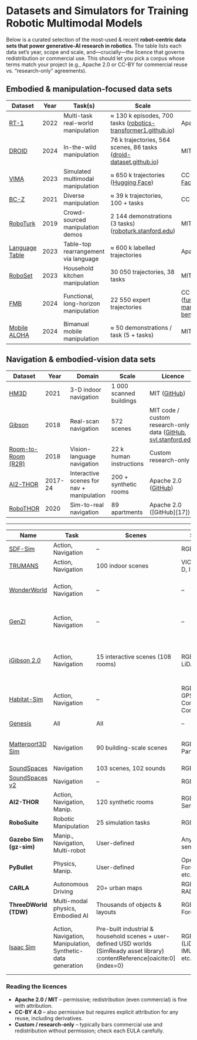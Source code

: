 # Datasets and Simulators for Training Robotic Multimodal Models


Below is a curated selection of the most-used & recent **robot-centric data sets that power generative-AI research in robotics**.  The table lists each data set’s year, scope and scale, and—crucially—the licence that governs redistribution or commercial use.  This should let you pick a corpus whose terms match your project (e.g., Apache 2.0 or CC-BY for commercial reuse vs. “research-only” agreements).

## Embodied & manipulation-focused data sets

| Dataset                                                             | Year | Task(s)                               | Scale                                                                  | Licence                                                       |
| ------------------------------------------------------------------- | ---- | ------------------------------------- | ---------------------------------------------------------------------- | ------------------------------------------------------------- |
| [RT-1](https://robotics-transformer1.github.io/)                    | 2022 | Multi-task real-world manipulation    | ≈ 130 k episodes, 700 tasks ([robotics-transformer1.github.io][1])     | Apache 2.0 ([GitHub][2])                                      |
| [DROID](https://droid-dataset.github.io/)                           | 2024 | In-the-wild manipulation              | 76 k trajectories, 564 scenes, 86 tasks ([droid-dataset.github.io][3]) | MIT ([GitHub][4])                                             |
| [VIMA](https://vimalabs.github.io/)                                 | 2023 | Simulated multimodal manipulation     | ≈ 650 k trajectories ([Hugging Face][5])                               | CC-BY 4.0 ([Hugging Face][5])                                 |
| [BC-Z](https://sites.google.com/view/bc-z/home)                     | 2021 | Diverse manipulation                  | ≈ 39 k trajectories, 100 + tasks                                       | CC-BY 4.0 ([Kaggle][6])                                       |
| [RoboTurk](https://roboturk.stanford.edu/)                          | 2019 | Crowd-sourced manipulation demos      | 2 144 demonstrations (3 tasks) ([roboturk.stanford.edu][7])            | MIT ([GitHub][8])                                             |
| [Language Table](https://github.com/google-research/language-table) | 2023 | Table-top rearrangement via language  | ≈ 600 k labelled trajectories                                          | Apache 2.0 ([GitHub][9])                                      |
| [RoboSet](https://robopen.github.io/roboset/)                       | 2023 | Household kitchen manipulation        | 30 050 trajectories, 38 tasks                                          | MIT ([GitHub][10])                                            |
| [FMB](https://functional-manipulation-benchmark.github.io/)         | 2024 | Functional, long-horizon manipulation | 22 550 expert trajectories                                             | CC-BY 4.0 ([functional-manipulation-benchmark.github.io][11]) |
| [Mobile ALOHA](https://mobile-aloha.github.io/)                     | 2024 | Bimanual mobile manipulation          | ≈ 50 demonstrations / task (5 + tasks)                                 | MIT ([GitHub][12])                                            |

## Navigation & embodied-vision data sets

| Dataset                                          | Year    | Domain                                    | Scale                   | Licence                                                                     |
| ------------------------------------------------ | ------- | ----------------------------------------- | ----------------------- | --------------------------------------------------------------------------- |
| [HM3D](https://aihabitat.org/datasets/hm3d/)     | 2021    | 3-D indoor navigation                     | 1 000 scanned buildings | MIT ([GitHub][13])                                                          |
| [Gibson](https://gibsonenv.stanford.edu/)        | 2018    | Real-scan navigation                      | 572 scenes              | MIT code / custom research-only data ([GitHub][14], [svl.stanford.edu][15]) |
| [Room-to-Room (R2R)](https://bringmeaspoon.org/) | 2018    | Vision-language navigation                | 22 k human instructions | Custom research-only                                                        |
| [AI2-THOR](https://ai2thor.allenai.org/)         | 2017-24 | Interactive scenes for nav + manipulation | 200 + synthetic rooms   | Apache 2.0 ([GitHub][16])                                                   |
| [RoboTHOR](https://ai2thor.allenai.org/robothor) | 2020    | Sim-to-real navigation                    | 89 apartments           | Apache 2.0 ([GitHub][17])                                                   |

---



[1]: https://robotics-transformer1.github.io/ "RT-1: Robotics Transformer"
[2]: https://github.com/hyy02/RT-1?utm_source=chatgpt.com "hyy02/RT-1 - GitHub"
[3]: https://droid-dataset.github.io/ "DROID: A Large-Scale In-the-Wild Robot Manipulation Dataset"
[4]: https://github.com/droid-dataset/droid_policy_learning/blob/master/LICENSE?utm_source=chatgpt.com "MIT license - droid-dataset/droid_policy_learning - GitHub"
[5]: https://huggingface.co/datasets/VIMA/VIMA-Data?utm_source=chatgpt.com "VIMA/VIMA-Data · Datasets at Hugging Face"
[6]: https://www.kaggle.com/datasets/google/bc-z-robot?utm_source=chatgpt.com "bc z robot - Kaggle"
[7]: https://roboturk.stanford.edu/dataset_real.html?utm_source=chatgpt.com "The RoboTurk Real Robot Dataset"
[8]: https://github.com/RoboTurk-Platform/roboturk_real_dataset/blob/master/LICENSE?utm_source=chatgpt.com "MIT license - RoboTurk-Platform/roboturk_real_dataset - GitHub"
[9]: https://github.com/google-research/language-table?utm_source=chatgpt.com "google-research/language-table - GitHub"
[10]: https://github.com/robopen/roboagent?utm_source=chatgpt.com "robopen/roboagent: Repository to train and evaluate ... - GitHub"
[11]: https://functional-manipulation-benchmark.github.io/?utm_source=chatgpt.com "FMB: A Functional Manipulation Benchmark for Generalizable ..."
[12]: https://github.com/MarkFzp/mobile-aloha/blob/main/LICENSE?utm_source=chatgpt.com "MIT license - MarkFzp/mobile-aloha - GitHub"
[13]: https://github.com/facebookresearch/habitat-matterport3d-dataset?utm_source=chatgpt.com "facebookresearch/habitat-matterport3d-dataset - GitHub"
[14]: https://github.com/StanfordVL/GibsonEnv/blob/master/LICENSE?utm_source=chatgpt.com "GibsonEnv/LICENSE at master - GitHub"
[15]: https://svl.stanford.edu/gibson2/assets/GDS_agreement.pdf?utm_source=chatgpt.com "[PDF] Agreement GDS 06-04-18.pages"
[16]: https://github.com/allenai/ai2thor/blob/main/LICENSE?utm_source=chatgpt.com "License - allenai/ai2thor - GitHub"




| Name                                                                        | Task                             | Scenes                            | Sensors                           | Platform                                      | Year | License                                                                                          |
| --------------------------------------------------------------------------- | -------------------------------- | --------------------------------- | --------------------------------- | --------------------------------------------- | ---- | ------------------------------------------------------------------------------------------------ |
| [SDF-Sim](https://arxiv.org/abs/2405.14045)                                 | Action, Navigation               | –                                 | RGB                               | –                                             | 2024 | TBD – no public repo yet ([NeurIPS][1])                                                          |
| [TRUMANS](https://arxiv.org/abs/2403.08629)                                 | Action, Navigation               | 100 indoor scenes                 | VICON, RGB-D, IMU                 | A800 GPU                                      | 2024 | [MIT](https://github.com/cornellsml/truman/blob/master/LICENSE) ([GitHub][2])                    |
| [WonderWorld](https://github.com/KovenYu/WonderWorld)                       | Action, Navigation               | –                                 | –                                 | A6000 GPU, AR/VR                              | 2024 | TBD – code released, licence not yet posted ([GitHub][3])                                        |
| [GenZI](https://craigleili.github.io/projects/genzi/)                       | Action, Navigation               | –                                 | –                                 | A100 GPU                                      | 2024 | TBD – code announced but unreleased ([craigleili.github.io][4])                                  |
| [iGibson 2.0](http://svl.stanford.edu/igibson/)                             | Action, Navigation               | 15 interactive scenes (108 rooms) | RGB, Depth, LiDAR                 | GTX 1080 Ti, VR HMDs, Fetch & humanoid robots | 2021 | [MIT](https://github.com/StanfordVL/iGibson/blob/master/LICENSE) ([GitHub][5])                   |
| [Habitat-Sim](https://github.com/facebookresearch/habitat-sim)              | Action, Navigation               | –                                 | RGB, Depth, GPS, Compass, Contact | Xeon E5-2690 v4, Titan Xp, VR                 | 2019 | [MIT](https://github.com/facebookresearch/habitat-sim/blob/main/LICENSE) ([GitHub][6])           |
| [Genesis](https://github.com/Genesis-Embodied-AI/Genesis)                   | All                              | All                               | –                                 | –                                             | 2024 | [Apache 2.0](https://github.com/Genesis-Embodied-AI/Genesis/blob/main/LICENSE) ([GitHub][7])     |
| [Matterport3D Sim](https://github.com/peteanderson80/Matterport3DSimulator) | Navigation                       | 90 building-scale scenes          | RGB-D, Panoramic                  | Xeon E5-2690 v4, Titan Xp, Robot              | 2017 | [MIT](https://github.com/peteanderson80/Matterport3DSimulator/blob/master/LICENSE) ([GitHub][8]) |
| [SoundSpaces](https://soundspaces.org/)                                     | Navigation                       | 103 scenes, 102 sounds            | RGB-D, Mic                        | –                                             | 2020 | [MIT](https://github.com/facebookresearch/soundspaces-challenge/blob/main/LICENSE) ([GitHub][9]) |
| [SoundSpaces v2](https://github.com/facebookresearch/sound-spaces)          | Navigation                       | –                                 | RGB-D, Mic                        | –                                             | 2022 | MIT (same repo; archived) ([GitHub][9])                                                          |
| **AI2-THOR**                                                                | Action, Navigation, Manip.       | 120 synthetic rooms               | RGB, Depth, Semantic              | CPU/GPU + Unity                               | 2017 | [MIT](https://github.com/allenai/ai2thor/blob/main/LICENSE)                                      |
| **RoboSuite**                                                               | Robotic Manipulation             | 25 simulation tasks               | RGB, Depth                        | GPU (MuJoCo)                                  | 2020 | [Apache 2.0](https://github.com/ARISE-Initiative/robosuite/blob/master/LICENSE)                  |
| **Gazebo Sim (gz-sim)**                                                     | Manip., Navigation, Multi-robot  | User-defined                      | Any Gazebo sensor                 | CPU/GPU                                       | 2023 | [Apache 2.0](https://github.com/gazebosim/gz-sim/blob/master/LICENSE)                            |
| **PyBullet**                                                                | Physics, Manip.                  | User-defined                      | OpenGL, Force/Torque, etc.        | CPU/GPU                                       | 2017 | [zlib-libpng](https://github.com/bulletphysics/bullet3/blob/master/LICENSE.txt)                  |
| **CARLA**                                                                   | Autonomous Driving               | 20+ urban maps                    | RGB, LiDAR, RADAR                 | GPU (UE 4)                                    | 2017 | [MIT](https://github.com/carla-simulator/carla/blob/master/LICENSE)                              |
| **ThreeDWorld (TDW)**                                                       | Multi-modal physics, Embodied AI | Thousands of objects & layouts    | RGB-D, Audio, Force               | GPU (Unity)                                   | 2021 | [BSD-2-Clause](https://github.com/threedworld-mit/tdw/blob/master/LICENSE.txt)                   |
| [Isaac Sim](https://developer.nvidia.com/isaac/sim) | Action, Navigation, Manipulation, Synthetic-data generation | Pre-built industrial & household scenes + user-defined USD worlds (SimReady asset library) :contentReference[oaicite:0]{index=0} | RGB, Depth (LiDAR/Radar), IMU, Contact, etc. | NVIDIA RTX-class GPU; Omniverse platform | 2021 (public release) | NVIDIA Omniverse EULA – free for individual dev use, Enterprise licence required for commercial redistribution |


[1]: https://neurips.cc/virtual/2024/poster/95252?utm_source=chatgpt.com "Learning rigid-body simulators over implicit shapes for large-scale ..."
[2]: https://github.com/cornellsml/truman/blob/master/LICENSE?utm_source=chatgpt.com "truman/LICENSE at master · cornellsml/truman - GitHub"
[3]: https://github.com/KovenYu/WonderWorld "GitHub - KovenYu/WonderWorld: Code release for https://kovenyu.com/WonderWorld/"
[4]: https://craigleili.github.io/projects/genzi/?utm_source=chatgpt.com "GenZI: Zero-Shot 3D Human-Scene Interaction Generation - Lei Li"
[5]: https://github.com/StanfordVL/iGibson/blob/master/LICENSE?utm_source=chatgpt.com "MIT license - StanfordVL/iGibson - GitHub"
[6]: https://github.com/facebookresearch/habitat-sim/blob/main/LICENSE?utm_source=chatgpt.com "habitat-sim/LICENSE at main - GitHub"
[7]: https://github.com/Genesis-Embodied-AI/Genesis/blob/main/LICENSE?utm_source=chatgpt.com "Genesis/LICENSE at main - GitHub"
[8]: https://github.com/peteanderson80/Matterport3DSimulator/blob/master/LICENSE "Matterport3DSimulator/LICENSE at master · peteanderson80/Matterport3DSimulator · GitHub"
[9]: https://github.com/facebookresearch/soundspaces-challenge?utm_source=chatgpt.com "facebookresearch/soundspaces-challenge: Starter code for ... - GitHub"

### Reading the licences

* **Apache 2.0 / MIT** – permissive; redistribution (even commercial) is fine with attribution.
* **CC-BY 4.0** – also permissive but requires explicit attribution for any reuse, including derivatives.
* **Custom / research-only** – typically bars commercial use and redistribution without permission; check each EULA carefully.
